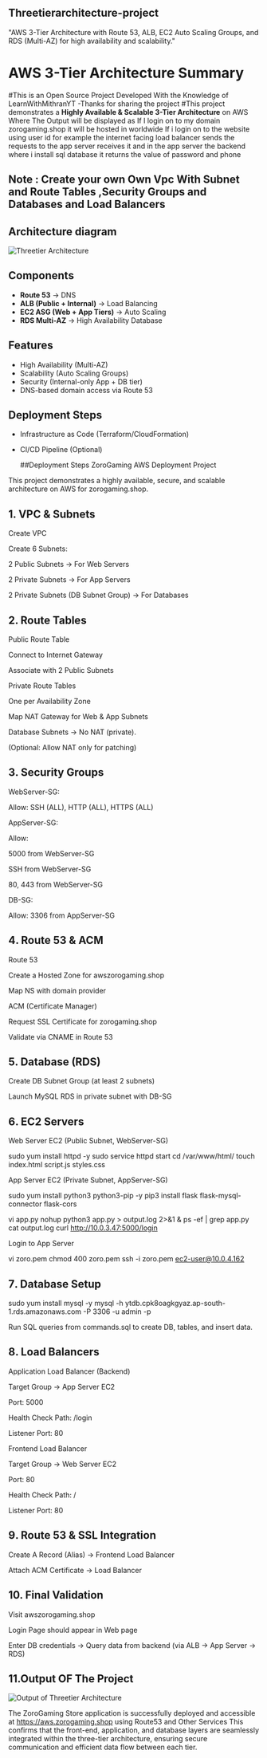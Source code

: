 ## Threetierarchitecture-project
"AWS 3-Tier Architecture with Route 53, ALB, EC2 Auto Scaling Groups, and RDS (Multi-AZ) for high availability and scalability."
# AWS 3-Tier Architecture Summary
#This is an Open Source Project Developed With the Knowledge of LearnWithMithranYT -Thanks for sharing the project 
#This project demonstrates a **Highly Available & Scalable 3-Tier Architecture** on AWS 
Where The Output will be displayed as If I login on to my domain zorogaming.shop it will be hosted in worldwide If i login on to the website using user id for example the internet facing  load balancer sends the requests to the app server receives it  and in  the app server the backend where i install sql database it returns the value of password and phone
##  Note : Create your own Own Vpc With Subnet and Route Tables ,Security Groups and Databases and Load Balancers 
##  Architecture diagram 
 ![Threetier Architecture](https://github.com/EzhilkumarV/threetierarchitecture-project/blob/main/Threetier-Architecture.png?raw=true)

##  Components
- **Route 53** → DNS
- **ALB (Public + Internal)** → Load Balancing
- **EC2 ASG (Web + App Tiers)** → Auto Scaling
- **RDS Multi-AZ** → High Availability Database

##  Features
- High Availability (Multi-AZ)
- Scalability (Auto Scaling Groups)
- Security (Internal-only App + DB tier)
- DNS-based domain access via Route 53

##  Deployment Steps
- Infrastructure as Code (Terraform/CloudFormation)
- CI/CD Pipeline (Optional)

  ##Deployment Steps
   ZoroGaming AWS Deployment Project

This project demonstrates a highly available, secure, and scalable architecture on AWS for zorogaming.shop.

## 1. VPC & Subnets

Create VPC

Create 6 Subnets:

2 Public Subnets → For Web Servers

2 Private Subnets → For App Servers

2 Private Subnets (DB Subnet Group) → For Databases

## 2️. Route Tables

Public Route Table

Connect to Internet Gateway

Associate with 2 Public Subnets

Private Route Tables

One per Availability Zone

Map NAT Gateway for Web & App Subnets

Database Subnets → No NAT (private).

(Optional: Allow NAT only for patching)

## 3️. Security Groups

WebServer-SG:

Allow: SSH (ALL), HTTP (ALL), HTTPS (ALL)

AppServer-SG:

Allow:

5000 from WebServer-SG

SSH from WebServer-SG

80, 443 from WebServer-SG

DB-SG:

Allow: 3306 from AppServer-SG


## 4️. Route 53 & ACM

Route 53

Create a Hosted Zone for awszorogaming.shop

Map NS with domain provider

ACM (Certificate Manager)

Request SSL Certificate for zorogaming.shop

Validate via CNAME in Route 53

## 5️. Database (RDS)

Create DB Subnet Group (at least 2 subnets)

Launch MySQL RDS in private subnet with DB-SG

## 6️. EC2 Servers

Web Server EC2 (Public Subnet, WebServer-SG)

sudo yum install httpd -y
sudo service httpd start
cd /var/www/html/
touch index.html script.js styles.css


App Server EC2 (Private Subnet, AppServer-SG)

sudo yum install python3 python3-pip -y
pip3 install flask flask-mysql-connector flask-cors

vi app.py
nohup python3 app.py > output.log 2>&1 &
ps -ef | grep app.py
cat output.log
curl http://10.0.3.47:5000/login


Login to App Server

vi zoro.pem
chmod 400 zoro.pem
ssh -i zoro.pem ec2-user@10.0.4.162

## 7️. Database Setup
sudo yum install mysql -y
mysql -h ytdb.cpk8oagkgyaz.ap-south-1.rds.amazonaws.com -P 3306 -u admin -p

Run SQL queries from commands.sql to create DB, tables, and insert data.

## 8️. Load Balancers

Application Load Balancer (Backend)

Target Group → App Server EC2

Port: 5000

Health Check Path: /login

Listener Port: 80

Frontend Load Balancer

Target Group → Web Server EC2

Port: 80

Health Check Path: /

Listener Port: 80

## 9️. Route 53 & SSL Integration

Create A Record (Alias) → Frontend Load Balancer

Attach ACM Certificate → Load Balancer

## 10. Final Validation

Visit  awszorogaming.shop

Login Page should appear in Web page

Enter DB credentials → Query data from backend (via ALB → App Server → RDS)

## 11.Output OF The Project
![Output of Threetier Architecture](https://github.com/EzhilkumarV/threetierarchitecture-project/blob/main/Output%20of%20Threetier%20Architecture.png?raw=true)

The ZoroGaming Store application is successfully deployed and accessible at https://aws.zorogaming.shop using Route53 and Other Services 
This confirms that the front-end, application, and database layers are seamlessly integrated within the three-tier architecture, ensuring secure communication and efficient data flow between each tier.
